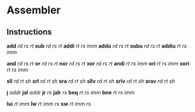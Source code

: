 # Assembler

## Instructions

__add__ _rd_ _rs_ _rt_
__sub__ _rd_ _rs_ _rt_
__addi__ _rt_ _rs_ _imm_
__addu__ _rd_ _rs_ _rt_
__subu__ _rd_ _rs_ _rt_
__addiu__ _rt_ _rs_ _imm_

__and__ _rd_ _rs_ _rt_
__or__ _rd_ _rs_ _rt_
__nor__ _rd_ _rs_ _rt_
__xor__ _rd_ _rs_ _rt_
__andi__ _rt_ _rs_ _imm_
__ori__ _rt_ _rs_ _imm_
__xori__ _rt_ _rs_ _imm_

__sll__ _rd_ _rt_ _sh_
__srl__ _rd_ _rt_ _sh_
__sra__ _rd_ _rt_ _sh_
__sllv__ _rd_ _rt_ _sh_
__srlv__ _rd_ _rt_ _sh_
__srav__ _rd_ _rt_ _sh_

__j__ _addr_
__jal__ _addr_
__jr__ _rs_
__jalr__ _rs_
__beq__ _rt_ _rs_ _imm_
__bne__ _rt_ _rs_ _imm_

__lui__ _rt_ _imm_
__lw__ _rt_ _imm_ _rs_
__sw__ _rt_ _imm_ _rs_
